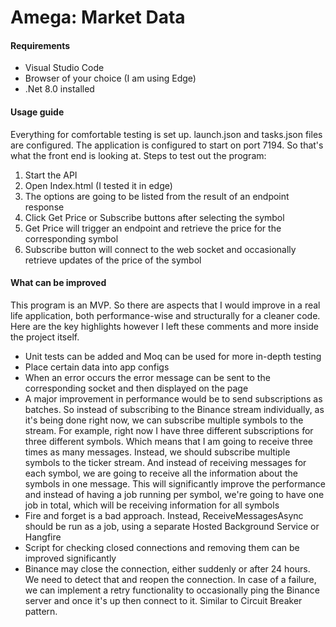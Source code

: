 # Amega: Market Data

#### Requirements
* Visual Studio Code
* Browser of your choice (I am using Edge)
* .Net 8.0 installed

#### Usage guide
Everything for comfortable testing is set up. launch.json and tasks.json files are configured.
The application is configured to start on port 7194. So that's what the front end is looking at.
Steps to test out the program:
1. Start the API
2. Open Index.html (I tested it in edge)
3. The options are going to be listed from the result of an endpoint response
4. Click Get Price or Subscribe buttons after selecting the symbol
5. Get Price will trigger an endpoint and retrieve the price for the corresponding symbol
6. Subscribe button will connect to the web socket and occasionally retrieve updates of the price of the symbol

#### What can be improved
This program is an MVP. So there are aspects that I would improve in a real life application, both performance-wise and structurally for a cleaner code. Here are the key highlights however I left these comments and more inside the project itself.
* Unit tests can be added and Moq can be used for more in-depth testing
* Place certain data into app configs
* When an error occurs the error message can be sent to the corresponding socket and then displayed on the page
* A major improvement in performance would be to send subscriptions as batches. So instead of subscribing to the Binance stream individually, as it's being done right now, we can subscribe multiple symbols to the stream. For example, right now I have three different subscriptions for three different symbols. Which means that I am going to receive three times as many messages. Instead, we should subscribe multiple symbols to the ticker stream. And instead of receiving messages for each symbol, we are going to receive all the information about the symbols in one message. This will significantly improve the performance and instead of having a job running per symbol, we're going to have one job in total, which will be receiving information for all symbols
* Fire and forget is a bad approach. Instead, ReceiveMessagesAsync should be run as a job, using a separate Hosted Background Service or Hangfire
* Script for checking closed connections and removing them can be improved significantly
* Binance may close the connection, either suddenly or after 24 hours. We need to detect that and reopen the connection. In case of a failure, we can implement a retry functionality to occasionally ping the Binance server and once it's up then connect to it. Similar to Circuit Breaker pattern.

